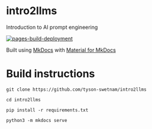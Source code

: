 # intro2llms

Introduction to AI prompt engineering

[![pages-build-deployment](https://github.com/tyson-swetnam/intro2llms/actions/workflows/pages/pages-build-deployment/badge.svg)](https://github.com/tyson-swetnam/intro2llms/actions/workflows/pages/pages-build-deployment)

Built using [MkDocs](https://www.mkdocs.org/) with [Material for MkDocs](https://squidfunk.github.io/mkdocs-material/) 

# Build instructions

```
git clone https://github.com/tyson-swetnam/intro2llms

cd intro2llms

pip install -r requirements.txt

python3 -m mkdocs serve
```
